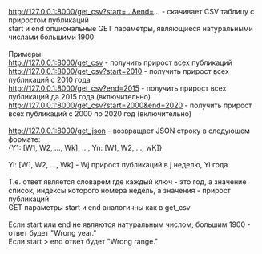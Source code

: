 http://127.0.0.1:8000/get_csv?start=...&end=... - скачивает CSV таблицу с приростом публикаций <br/>
start и end опциональные GET параметры, являющиеся натуральными числами большими 1900 <br/>
<br/>
Примеры: <br/>
http://127.0.0.1:8000/get_csv - получить прирост всех публикаций <br/>
http://127.0.0.1:8000/get_csv?start=2010 - получить прирост всех публикаций с 2010 года <br/>
http://127.0.0.1:8000/get_csv?end=2015 - получить прирост всех публикаций да 2015 года (включительно) <br/>
http://127.0.0.1:8000/get_csv?start=2000&end=2020 - получить прирост всех публикаций с 2000 по 2020 год (включительно) <br/>
<br/>
http://127.0.0.1:8000/get_json - возвращает JSON строку в следующем формате: <br/>
{Y1: [W1, W2, ..., Wk], ..., Yn: [W1, W2, ..., wK]} <br/>
<br/>
Yi: [W1, W2, ..., Wk] - Wj прирост публикаций в j неделю, Yi года <br/>
<br/>
Т.е. ответ является словарем где каждый ключ - это год, а значение список, индексы которого номера недель, а значения - прирост публикаций <br/>
GET параметры start и end аналогичны как в get_csv <br/>
<br/>
Если start или end не являются натуральным числом, большим 1900 - ответ будет "Wrong year." <br/>
Если start > end ответ будет "Wrong range." <br/>
